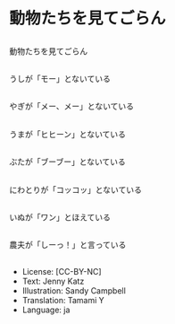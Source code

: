 # 動物たちを見てごらん

##
動物たちを見てごらん

##
うしが「モー」とないている

##
やぎが「メー、メー」とないている

##
うまが「ヒヒーン」とないている

##
ぶたが「ブーブー」とないている

##
にわとりが「コッコッ」とないている

##
いぬが「ワン」とほえている

##
農夫が「しーっ！」と言っている

##
* License: [CC-BY-NC]
* Text: Jenny Katz
* Illustration: Sandy Campbell
* Translation: Tamami Y
* Language: ja
